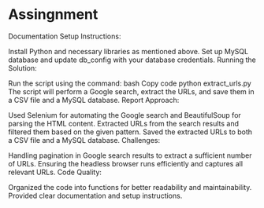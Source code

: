# Assingnment
Documentation
Setup Instructions:

Install Python and necessary libraries as mentioned above.
Set up MySQL database and update db_config with your database credentials.
Running the Solution:

Run the script using the command:
bash
Copy code
python extract_urls.py
The script will perform a Google search, extract the URLs, and save them in a CSV file and a MySQL database.
Report
Approach:

Used Selenium for automating the Google search and BeautifulSoup for parsing the HTML content.
Extracted URLs from the search results and filtered them based on the given pattern.
Saved the extracted URLs to both a CSV file and a MySQL database.
Challenges:

Handling pagination in Google search results to extract a sufficient number of URLs.
Ensuring the headless browser runs efficiently and captures all relevant URLs.
Code Quality:

Organized the code into functions for better readability and maintainability.
Provided clear documentation and setup instructions.
